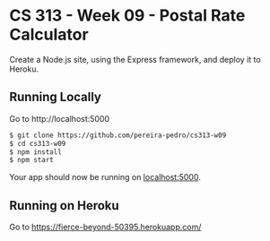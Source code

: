 # CS 313 - Week 09 - Postal Rate Calculator

Create a Node.js site, using the Express framework, and deploy it to Heroku.

## Running Locally

Go to http://localhost:5000

```sh
$ git clone https://github.com/pereira-pedro/cs313-w09
$ cd cs313-w09
$ npm install
$ npm start
```

Your app should now be running on [localhost:5000](http://localhost:5000/).

## Running on Heroku

Go to https://fierce-beyond-50395.herokuapp.com/
